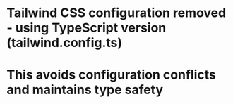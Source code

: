 # Tailwind CSS configuration removed - using TypeScript version (tailwind.config.ts)
# This avoids configuration conflicts and maintains type safety
